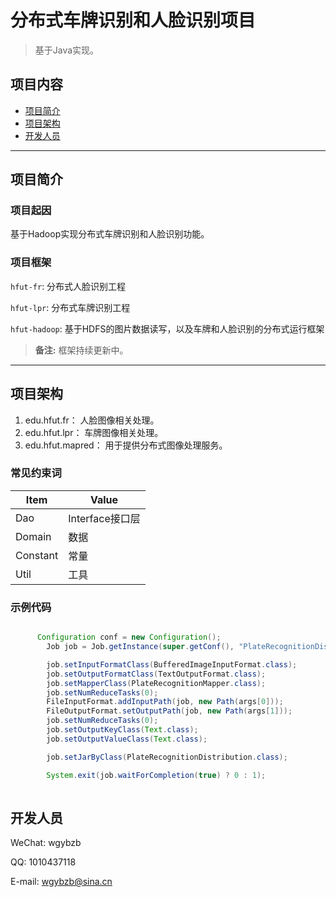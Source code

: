 
# 分布式车牌识别和人脸识别项目

> 基于Java实现。

## 项目内容

- [项目简介](项目简介)
- [项目架构](项目架构)
- [开发人员](开发人员)

----

## 项目简介

### 项目起因

基于Hadoop实现分布式车牌识别和人脸识别功能。

### 项目框架

`hfut-fr`: 分布式人脸识别工程

`hfut-lpr`: 分布式车牌识别工程

`hfut-hadoop`: 基于HDFS的图片数据读写，以及车牌和人脸识别的分布式运行框架


> **备注:** 框架持续更新中。

----

## 项目架构

1. edu.hfut.fr： 人脸图像相关处理。 
2. edu.hfut.lpr： 车牌图像相关处理。
3. edu.hfut.mapred： 用于提供分布式图像处理服务。

### 常见约束词
Item      | Value
--------- | -----
Dao  | Interface接口层
Domain    | 数据
Constant  | 常量
Util      |  工具

### 示例代码

```java

      Configuration conf = new Configuration();
		Job job = Job.getInstance(super.getConf(), "PlateRecognitionDistribution");

		job.setInputFormatClass(BufferedImageInputFormat.class);
		job.setOutputFormatClass(TextOutputFormat.class);
		job.setMapperClass(PlateRecognitionMapper.class);
		job.setNumReduceTasks(0);
		FileInputFormat.addInputPath(job, new Path(args[0]));
		FileOutputFormat.setOutputPath(job, new Path(args[1]));
		job.setNumReduceTasks(0);
		job.setOutputKeyClass(Text.class);
		job.setOutputValueClass(Text.class);

		job.setJarByClass(PlateRecognitionDistribution.class);

		System.exit(job.waitForCompletion(true) ? 0 : 1);
		
```

## 开发人员

WeChat: wgybzb

QQ: 1010437118

E-mail: wgybzb@sina.cn

